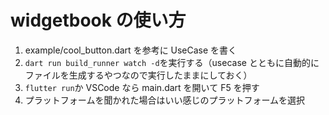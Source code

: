 # widgetbook の使い方

1. example/cool_button.dart を参考に UseCase を書く
2. `dart run build_runner watch -d`を実行する（usecase とともに自動的にファイルを生成するやつなので実行したままにしておく）
3. `flutter run`か VSCode なら main.dart を開いて F5 を押す
4. プラットフォームを聞かれた場合はいい感じのプラットフォームを選択
